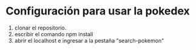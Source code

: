 # Configuración para usar la pokedex
 1. clonar el repositorio.
 1. escribir el comando npm install
 1. abrir el localhost e ingresar a la pestaña "search-pokemon"


